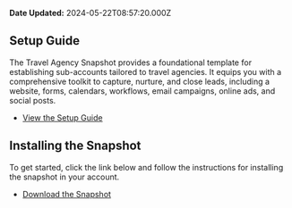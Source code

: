 **Date Updated:** 2024-05-22T08:57:20.000Z

## Setup Guide

The Travel Agency Snapshot provides a foundational template for establishing sub-accounts tailored to travel agencies. It equips you with a comprehensive toolkit to capture, nurture, and close leads, including a website, forms, calendars, workflows, email campaigns, online ads, and social posts.

* [View the Setup Guide](https://playbooks.gohighlevel.com/travel-agency)

  
## Installing the Snapshot

To get started, click the link below and follow the instructions for installing the snapshot in your account.

* [Download the Snapshot](https://affiliates.gohighlevel.com/?fp%5Fref=ghl-main&share=jF5JLrZYawSgccZbKThZ)